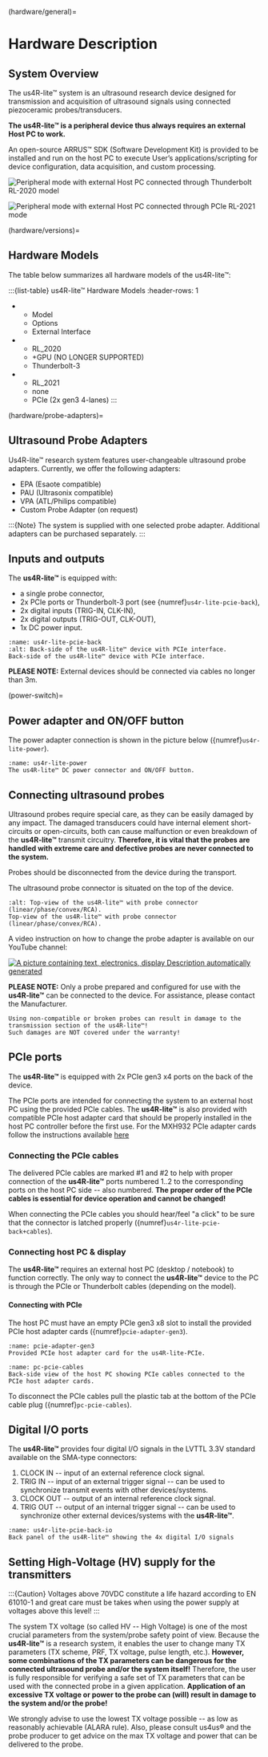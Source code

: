 (hardware/general)=
# Hardware Description

## System Overview

The us4R-lite™ system is an ultrasound research device designed for transmission and acquisition of ultrasound signals using connected piezoceramic probes/transducers.

**The us4R-lite™ is a peripheral device thus always requires an external Host PC to work.**

An open-source ARRUS™ SDK (Software Development Kit) is provided to be installed and run on the host PC to execute User’s applications/scripting for device configuration, data acquisition, and custom processing.

![Peripheral mode with external Host PC connected through Thunderbolt RL-2020 model](img/peripheral-notebook.png)

![Peripheral mode with external Host PC connected through PCIe RL-2021 mode](img/peripheral-desktop.png)


(hardware/versions)=
## Hardware Models
The table below summarizes all hardware models of the us4R-lite™:

:::{list-table} us4R-lite™ Hardware Models
   :header-rows: 1

*   - Model
    - Options
    - External Interface
*   - RL_2020
    - +GPU (NO LONGER SUPPORTED)
    - Thunderbolt-3
*   - RL_2021
    - none
    - PCIe (2x gen3 4-lanes)
:::

(hardware/probe-adapters)=
## Ultrasound Probe Adapters
Us4R-lite™ research system features user-changeable ultrasound probe adapters.
Currently, we offer the following adapters:
* EPA (Esaote compatible)
* PAU (Ultrasonix compatible)
* VPA (ATL/Philips compatible)
* Custom Probe Adapter (on request)

:::{Note}
The system is supplied with one selected probe adapter. 
Additional adapters can be purchased separately.
:::


## Inputs and outputs

The **us4R-lite™** is equipped with:

-   a single probe connector,
-   2x PCIe ports or Thunderbolt-3 port (see {numref}`us4r-lite-pcie-back`),
-   2x digital inputs (TRIG-IN, CLK-IN),
-   2x digital outputs (TRIG-OUT, CLK-OUT),
-   1x DC power input.

```{figure} img/us4r-lite-pcie-back.jpg
:name: us4r-lite-pcie-back
:alt: Back-side of the us4R-lite™ device with PCIe interface. 
Back-side of the us4R-lite™ device with PCIe interface.
```

**PLEASE NOTE:** External devices should be connected via cables no longer than 3m.

(power-switch)=
## Power adapter and ON/OFF button

The power adapter connection is shown in the picture below ({numref}`us4r-lite-power`).

```{figure} img/us4r-lite-power.jpg
:name: us4r-lite-power
The us4R-lite™ DC power connector and ON/OFF button.
```

## Connecting ultrasound probes

Ultrasound probes require special care, as they can be easily damaged by any impact. The damaged transducers could have internal element short-circuits or open-circuits, both can cause malfunction or even
breakdown of the **us4R-lite™** transmit circuitry. 
**Therefore, it is vital that the probes are handled with extreme care and defective probes are never connected to the system.**

Probes should be disconnected from the device during the transport.

The ultrasound probe connector is situated on the top of the device.

```{figure} img/us4r-lite-probe-conn.jpg
:alt: Top-view of the us4R-lite™ with probe connector (linear/phase/convex/RCA).
Top-view of the us4R-lite™ with probe connector (linear/phase/convex/RCA).
```

A video instruction on how to change the probe adapter is available on our YouTube channel:

[![A picture containing text, electronics, display Description automatically generated](img/us4r-lite-change-adapter-video.png)](https://www.youtube.com/watch?v=v9DwhbGclBE)

**PLEASE NOTE:** Only a probe prepared and configured for use with the **us4R-lite™** can be connected to the device. For assistance, please contact the Manufacturer.

```{Caution}
Using non-compatible or broken probes can result in damage to the transmission section of the us4R-lite™!
Such damages are NOT covered under the warranty!
```

## PCIe ports 

The **us4R-lite™** is equipped with 2x PCIe gen3 x4 ports on the back of the device.

The PCIe ports are intended for connecting the system to an external host PC using the provided PCIe cables. The **us4R-lite™** is also provided with compatible PCIe host adapter card that should be properly installed in the host PC controller before the first use. 
For the MXH932 PCIe adapter cards follow the instructions available [here](https://dolphinics.com/download/MX/OPEN_DOC/MXH932_users_guide.pdf) 

### Connecting the PCIe cables

The delivered PCIe cables are marked #1 and #2 to help with proper connection of the **us4R-lite™** ports numbered 1..2 to the corresponding ports on the host PC side -- also numbered. 
**The proper order of the PCIe cables is essential for device operation and cannot be changed!**

When connecting the PCIe cables you should hear/feel "a click" to be
sure that the connector is latched properly ({numref}`us4r-lite-pcie-back+cables`).

<!-- ```{figure} img/us4r-lite-pcie-back+cables.jpg
:name: us4r-lite-pcie-back+cables
Back panel of the us4R-lite™ showing the PCIe connectors and properly connected cabling. 
``` -->

### Connecting host PC & display

The **us4R-lite™** requires an external host PC (desktop / notebook) to function correctly. The only way to connect the **us4R-lite™** device to the PC is through the PCIe or Thunderbolt cables (depending on the model).

#### Connecting with PCIe
The host PC must have an empty PCIe gen3 x8 slot to install the provided
PCIe host adapter cards ({numref}`pcie-adapter-gen3`). 

```{figure} img/pcie-adapter-gen3.jpg
:name: pcie-adapter-gen3
Provided PCIe host adapter card for the us4R-lite-PCIe.
```

```{figure} img/pcie-cables-1234.jpg
:name: pc-pcie-cables
Back-side view of the host PC showing PCIe cables connected to the PCIe host adapter cards.
```

To disconnect the PCIe cables pull the plastic tab at the bottom of the PCIe cable plug ({numref}`pc-pcie-cables`).

## Digital I/O ports

The **us4R-lite™** provides four digital I/O signals in the LVTTL 3.3V
standard available on the SMA-type connectors:

1.  CLOCK IN -- input of an external reference clock signal.
2.  TRIG IN -- input of an external trigger signal -- can be used to
    synchronize transmit events with other devices/systems.
3.  CLOCK OUT -- output of an internal reference clock signal.
4.  TRIG OUT -- output of an internal trigger signal -- can be used to synchronize other external devices/systems with the **us4R-lite™**.

```{figure} img/us4r-lite-pcie-back-io.jpg
:name: us4r-lite-pcie-back-io
Back panel of the us4R-lite™ showing the 4x digital I/O signals
```

## Setting High-Voltage (HV) supply for the transmitters

:::{Caution}
Voltages above 70VDC constitute a life hazard according to EN 61010-1 and great care must be takes when using the power supply at voltages above this level!
:::

The system TX voltage (so called HV -- High Voltage) is one of the most
crucial parameters from the system/probe safety point of view. Because
the **us4R-lite™** is a research system, it enables the user to change many TX parameters (TX scheme, PRF, TX voltage, pulse length, etc.).
**However, some combinations of the TX parameters can be dangerous for
the connected ultrasound probe and/or the system itself!** 
Therefore, the user is fully responsible for verifying a safe set of TX parameters that can be used with the connected probe in a given application.
**Application of an excessive TX voltage or power to the probe can
(will) result in damage to the system and/or the probe!**

We strongly advise to use the lowest TX voltage possible -- as low as
reasonably achievable (ALARA rule). Also, please consult us4us® and the
probe producer to get advice on the max TX voltage and power that can be
delivered to the probe.
